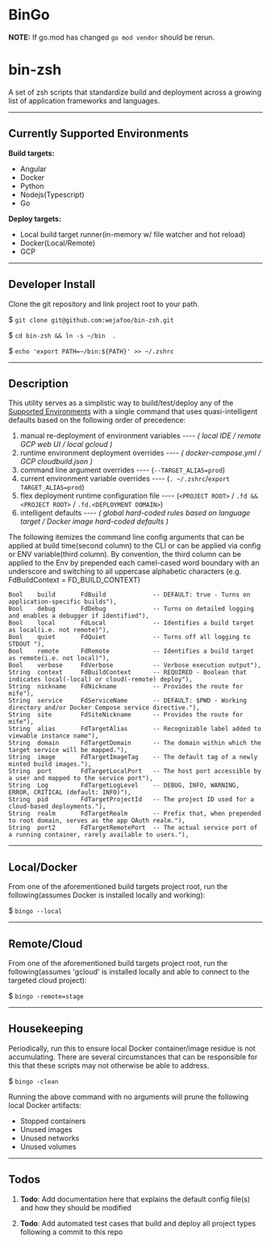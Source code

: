 # BinGo

**NOTE:** If go.mod has changed `go mod vendor` should be rerun.
# bin-zsh

A set of zsh scripts that standardize build and deployment across a growing list of application frameworks and languages.

----

## Currently Supported Environments

**Build targets:**
- Angular
- Docker
- Python
- Nodejs(Typescript)
- Go

**Deploy targets:**
- Local build target runner(in-memory w/ file watcher and hot reload)
- Docker(Local/Remote)
- GCP

----

## Developer Install

Clone the git repository and link project root to your path.

$  `git clone git@github.com:wejafoo/bin-zsh.git`

$  `cd bin-zsh && ln -s ~/bin  .`

$   `echo 'export PATH=~/bin:${PATH}' >> ~/.zshrc`
    
----
## Description

This utility serves as a simplistic way to build/test/deploy any of the [Supported Environments]() with a single command that uses
quasi-intelligent defaults based on the following order of precedence:

1.  manual re-deployment of environment variables ---- _( local IDE / remote GCP web UI / local gcloud )_
1.  runtime environment deployment overrides ---- _( docker-compose.yml / GCP cloudbuild.json )_
1.  command line argument overrides ---- (`--TARGET_ALIAS=prod`)
1.  current environment variable overrides ---- (`. ~/.zshrc`/`export TARGET_ALIAS=prod`)
1.  flex deployment runtime configuration file ---- (`<PROJECT ROOT>` / `.fd && <PROJECT ROOT>` / `.fd.<DEPLOYMENT DOMAIN>`)
1.  intelligent defaults ---- _( global hard-coded rules based on language target / Docker image hard-coded defaults )_

The following itemizes the command line config arguments that can be applied at build time(second column) to the CLI or can 
be applied via config or ENV variable(third column).  By convention, the third column can be applied to the Env by prepended 
each camel-cased word boundary with an underscore and switching to all uppercase alphabetic characters 
(e.g. FdBuildContext = FD_BUILD_CONTEXT)

    Bool    build       FdBuild             -- DEFAULT: true - Turns on application-specific builds"),
    Bool    debug       FdDebug             -- Turns on detailed logging and enables a debugger if identified"),
    Bool    local       FdLocal             -- Identifies a build target as local(i.e. not remote)"),
    Bool    quiet       FdQuiet             -- Turns off all logging to STDOUT "),
    Bool    remote      FdRemote            -- Identifies a build target as remote(i.e. not local)"),
    Bool    verbose     FdVerbose           -- Verbose execution output"),
    String  context     FdBuildContext      -- REQUIRED - Boolean that indicates local(-local) or cloud(-remote) deploy"),
    String  nickname    FdNickname          -- Provides the route for mife"),
    String  service     FdServiceName       -- DEFAULT: $PWD - Working directory and/or Docker Compose service directive."),
    String  site        FdSiteNickname      -- Provides the route for mife"),
    String  alias       FdTargetAlias       -- Recognizable label added to viewable instance name"),
    String  domain      FdTargetDomain      -- The domain within which the target service will be mapped."),
    String  image       FdTargetImageTag    -- The default tag of a newly minted build images."),
    String  port        FdTargetLocalPort   -- The host port accessible by a user and mapped to the service port"),
    String  Log         FdTargetLogLevel    -- DEBUG, INFO, WARNING, ERROR, CRITICAL (default: INFO)"),
    String  pid         FdTargetProjectId   -- The project ID used for a cloud-based deployments."),
    String  realm       FdTargetRealm       -- Prefix that, when prepended to root domain, serves as the app OAuth realm."),
    String  port2       FdTargetRemotePort  -- The actual service port of a running container, rarely available to users."),


----

## Local/Docker

From one of the aforementioned build targets project root, run the following(assumes Docker is installed locally and working):

$   `bingo --local`


----

## Remote/Cloud

From one of the aforementioned build targets project root, run the following(assumes 'gcloud' is installed locally and able to connect to the targeted cloud project):

$   `bingo -remote=stage`

----

## Housekeeping

Periodically, run this to ensure local Docker container/image residue is not accumulating.  There are several circumstances that can be responsible for this that these scripts may
not otherwise be able to address.

$ `bingo -clean`

Running the above command with no arguments will prune the following local Docker artifacts:
- Stopped containers
- Unused images
- Unused networks
- Unused volumes

----

## Todos

1. **Todo**: Add documentation here that explains the default config file(s) and how they should be modified

1. **Todo**: Add automated test cases that build and deploy all project types following a commit to this repo

